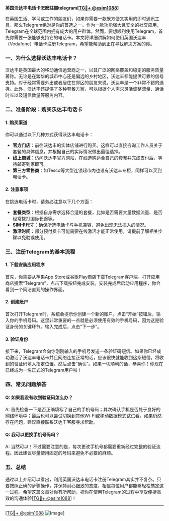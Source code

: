**英国沃达丰电话卡怎麽註冊telegram[[TG💪+ @esim1088](https://t.me/s/esim1088)]**

在英国生活、学习或工作的朋友们，如果你需要一款既方便又实用的即时通讯工具，那么Telegram绝对是你的首选之一。作为一款功能强大且安全的社交应用，Telegram在全球范围内拥有庞大的用户群体。然而，要想顺利使用Telegram，首先你需要一张能够支持它的电话卡。本文将详细讲解如何使用英国沃达丰（Vodafone）电话卡注册Telegram，希望能帮助到正在寻找解决方案的你。

### 一、为什么选择沃达丰电话卡？

沃达丰是英国最大的移动通信运营商之一，以其广泛的网络覆盖和稳定的服务质量著称。无论是在繁华的城市中心还是偏远的乡村地区，沃达丰都能提供可靠的信号支持。对于经常需要外出或者居住在郊区的朋友来说，沃达丰是一个非常不错的选择。此外，沃达丰还提供了多种套餐方案，可以根据个人需求灵活调整流量、通话时长以及短信数量等服务内容。

### 二、准备阶段：购买沃达丰电话卡

#### 1. 购买渠道
你可以通过以下几种方式获得沃达丰电话卡：
   - **官方门店**：前往沃达丰的实体店铺进行购买。这样可以直接咨询工作人员关于套餐的具体信息，并根据自己的实际情况做出最佳选择。
   - **线上商城**：访问沃达丰官方网站，在线选购适合自己的套餐并完成支付后，等待邮寄到家即可。
   - **第三方零售商**：如Tesco等大型连锁超市内也设有沃达丰专柜，同样可以买到电话卡。

#### 2. 注意事项
在挑选电话卡时，请务必注意以下几个方面：
   - **套餐类型**：根据自身需求选择合适的套餐，比如是否需要大量数据流量、是否经常拨打国际长途等。
   - **SIM卡尺寸**：确保所选电话卡与手机兼容，避免出现无法插入的情况。
   - **激活时间**：部分预付费卡可能需要在线激活才能正常使用，请提前了解相关步骤以免耽误使用。

### 三、注册Telegram的基本流程

#### 1. 下载安装应用程序
首先，你需要从苹果App Store或谷歌Play商店下载Telegram客户端。打开应用商店搜索“Telegram”，点击下载按钮完成安装。安装完成后启动应用程序，你会看到一个简洁直观的操作界面。

#### 2. 创建账户
首次打开Telegram时，系统会提示你创建一个新的账户。点击“开始”按钮后，输入你的手机号码。这里非常重要的一点就是必须使用有效的手机号码，因为这是验证身份的关键环节。输入完成后，点击“下一步”。

#### 3. 验证身份
接下来，Telegram会向你刚刚输入的手机号发送一条验证码短信。如果你已经成功激活了沃达丰电话卡并且网络连接正常的话，应该很快就能收到这条短信。将收到的验证码填入指定位置，然后点击“确认”。如果一切顺利的话，恭喜你！你现在已经成为一名正式的Telegram用户啦！

### 四、常见问题解答

#### Q: 如果我没有收到验证码怎么办？
A: 首先检查一下是否正确填写了自己的手机号码；其次确认手机是否处于良好的网络环境中；最后也可以尝试切换到其他Wi-Fi或移动数据模式试试看。如果仍然存在问题，建议直接联系沃达丰客服寻求帮助。

#### Q: 我可以更换手机号码吗？
A: 当然可以！不过需要注意的是，每次更改手机号都需要重新经过完整的验证流程。因此建议尽量使用固定的号码来避免不必要的麻烦。

### 五、总结

通过以上介绍可以看出，利用英国沃达丰电话卡注册Telegram其实并不复杂。只要按照正确的步骤操作，并保持耐心细致的态度，相信每位用户都能够轻松搞定这一过程。希望这篇文章对你有所帮助，祝你在使用Telegram的过程中享受便捷高效的沟通体验[[TG💪+ @esim1088](https://t.me/s/esim1088)]！

---

[[TG💪+ @esim1088](https://t.me/s/esim1088) ![Image](https://i.postimg.cc/4NQfJmqS/Snipaste-2025-05-13-00-14-12.png)]